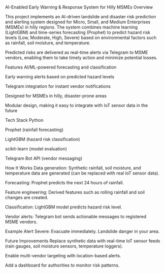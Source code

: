 AI-Enabled Early Warning & Response System for Hilly MSMEs
Overview

This project implements an AI-driven landslide and disaster risk prediction and alerting system designed for Micro, Small, and Medium Enterprises (MSMEs) in hilly regions.
The system combines machine learning (LightGBM) and time-series forecasting (Prophet) to predict hazard risk levels (Low, Moderate, High, Severe) based on environmental factors such as rainfall, soil moisture, and temperature.

Predicted risks are delivered as real-time alerts via Telegram to MSME vendors, enabling them to take timely action and minimize potential losses.

Features
AI/ML-powered forecasting and classification

Early warning alerts based on predicted hazard levels

Telegram integration for instant vendor notifications

Designed for MSMEs in hilly, disaster-prone areas

Modular design, making it easy to integrate with IoT sensor data in the future


Tech Stack
Python

Prophet (rainfall forecasting)

LightGBM (hazard risk classification)

scikit-learn (model evaluation)

Telegram Bot API (vendor messaging)


How It Works
Data generation: Synthetic rainfall, soil moisture, and temperature data are generated (can be replaced with real IoT sensor data).

Forecasting: Prophet predicts the next 24 hours of rainfall.

Feature engineering: Derived features such as rolling rainfall and soil changes are created.

Classification: LightGBM model predicts hazard risk level.

Vendor alerts: Telegram bot sends actionable messages to registered MSME vendors.


Example Alert
Severe: Evacuate immediately. Landslide danger in your area.


Future Improvements
Replace synthetic data with real-time IoT sensor feeds (rain gauges, soil moisture sensors, temperature loggers).

Enable multi-vendor targeting with location-based alerts.

Add a dashboard for authorities to monitor risk patterns.